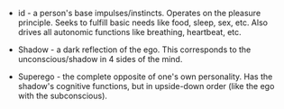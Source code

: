 - id - a person's base impulses/instincts. Operates on the pleasure principle. Seeks to fulfill basic needs like food, sleep, sex, etc. Also drives all autonomic functions like breathing, heartbeat, etc.

- Shadow - a dark reflection of the ego. This corresponds to the unconscious/shadow in 4 sides of the mind.

- Superego - the complete opposite of one's own personality. Has the shadow's cognitive functions, but in upside-down order (like the ego with the subconscious).